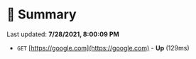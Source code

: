 # 📖 Summary
Last updated: **7/28/2021, 8:00:09 PM**

- `GET` [https://google.com](https://google.com) - **Up** (129ms)
